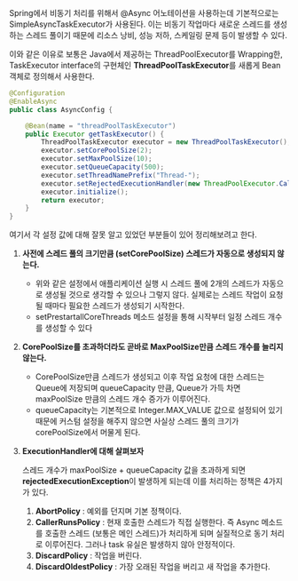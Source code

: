 Spring에서 비동기 처리를 위해서 @Async 어노테이션을 사용하는데 기본적으로는 SimpleAsyncTaskExecutor가 사용된다. 이는 비동기 작업마다 새로운 스레드를 생성하는 스레드 풀이기 때문에 리소스 낭비, 성능 저하, 스케일링 문제 등이 발생할 수 있다.

이와 같은 이유로 보통은 Java에서 제공하는 ThreadPoolExecutor를 Wrapping한, TaskExecutor interface의 구현체인 **ThreadPoolTaskExecutor**를 새롭게 Bean 객체로 정의해서 사용한다.

```java
@Configuration
@EnableAsync
public class AsyncConfig {

    @Bean(name = "threadPoolTaskExecutor")
    public Executor getTaskExecutor() {
        ThreadPoolTaskExecutor executor = new ThreadPoolTaskExecutor();
        executor.setCorePoolSize(2);
        executor.setMaxPoolSize(10);
        executor.setQueueCapacity(500);
        executor.setThreadNamePrefix("Thread-");
        executor.setRejectedExecutionHandler(new ThreadPoolExecutor.CallerRunsPolicy());
        executor.initialize();
        return executor;
    }
}
```

여기서 각 설정 값에 대해 잘못 알고 있었던 부분들이 있어 정리해보려고 한다.

1. **사전에 스레드 풀의 크기만큼 (setCorePoolSize) 스레드가 자동으로 생성되지 않는다.**
    - 위와 같은 설정에서 애플리케이션 실행 시 스레드 풀에 2개의 스레드가 자동으로 생성될 것으로 생각할 수 있으나 그렇지 않다. 실제로는 스레드 작업이 요청될 때마다 필요한 스레드가 생성되기 시작한다.
    - setPrestartallCoreThreads 메소드 설정을 통해 시작부터 일정 스레드 개수를 생성할 수 있다

1. **CorePoolSize를 초과하더라도 곧바로 MaxPoolSize만큼 스레드 개수를 늘리지 않는다.**
    - CorePoolSize만큼 스레드가 생성되고 이후 작업 요청에 대한 스레드는 Queue에 저장되며 queueCapacity 만큼, Queue가 가득 차면 maxPoolSize 만큼의 스레드 개수 증가가 이루어진다.
    - queueCapacity는 기본적으로 Integer.MAX_VALUE 값으로 설정되어 있기 때문에 커스텀 설정을 해주지 않으면 사실상 스레드 풀의 크기가 corePoolSize에서 머물게 된다.

1. **ExecutionHandler에 대해 살펴보자**
   
   스레드 개수가 maxPoolSize + queueCapacity 값을 초과하게 되면 **rejectedExecutionException**이 발생하게 되는데 이를 처리하는 정책은 4가지가 있다.
    1. **AbortPolicy** : 예외를 던지며 기본 정책이다.
    2. **CallerRunsPolicy** : 현재 호출한 스레드가 직접 실행한다. 즉 Async 메소드를 호출한 스레드 (보통은 메인 스레드)가 처리하게 되며 실질적으로 동기 처리로 이루어진다. 그러나 task 유실은 발생하지 않아 안정적이다.
    3. **DiscardPolicy** : 작업을 버린다.
    4. **DiscardOldestPolicy** : 가장 오래된 작업을 버리고 새 작업을 추가한다.
